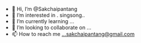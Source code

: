 - 👋 Hi, I’m @Sakchaipantang
- 👀 I’m interested in . singsong..
- 🌱 I’m currently learning ...
- 💞️ I’m looking to collaborate on ...
- 📫 How to reach me ...sakchaipantang@gmail.com
<!---
Sakchaipantang/Sakchaipantang is a ✨ special ✨ repository because its `README.md` (this file) appears on your GitHub profile.
You can click the Preview link to take a look at your changes.
--->
